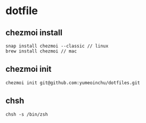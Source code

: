 # dotfile

## chezmoi install

```shell
snap install chezmoi --classic // linux
brew install chezmoi // mac
```

## chezmoi init

```shell
chezmoi init git@github.com:yumeoinchu/dotfiles.git
```

## chsh

```
chsh -s /bin/zsh
```
